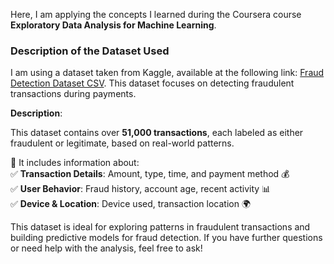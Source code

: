 Here, I am applying the concepts I learned during the Coursera course **Exploratory Data Analysis for Machine Learning**.

### Description of the Dataset Used
I am using a dataset taken from Kaggle, available at the following link: [Fraud Detection Dataset CSV](https://www.kaggle.com/datasets/ranjitmandal/fraud-detection-dataset-csv). This dataset focuses on detecting fraudulent transactions during payments.  

**Description**:  

This dataset contains over **51,000 transactions**, each labeled as either fraudulent or legitimate, based on real-world patterns.  

🔹 It includes information about:  
✅ **Transaction Details**: Amount, type, time, and payment method 💰  
✅ **User Behavior**: Fraud history, account age, recent activity 📊  
✅ **Device & Location**: Device used, transaction location 🌍  

This dataset is ideal for exploring patterns in fraudulent transactions and building predictive models for fraud detection. If you have further questions or need help with the analysis, feel free to ask!